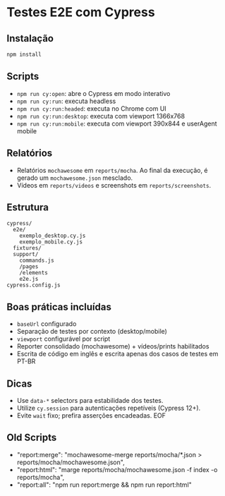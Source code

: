 # Testes E2E com Cypress

## Instalação
```bash
npm install
```

## Scripts
- `npm run cy:open`: abre o Cypress em modo interativo
- `npm run cy:run`: executa headless
- `npm run cy:run:headed`: executa no Chrome com UI
- `npm run cy:run:desktop`: executa com viewport 1366x768
- `npm run cy:run:mobile`: executa com viewport 390x844 e userAgent mobile

## Relatórios
- Relatórios `mochawesome` em `reports/mocha`. Ao final da execução, é gerado um `mochawesome.json` mesclado.
- Vídeos em `reports/videos` e screenshots em `reports/screenshots`.


## Estrutura
```
cypress/
  e2e/
    exemplo_desktop.cy.js
    exemplo_mobile.cy.js
  fixtures/
  support/
    commands.js
    /pages
    /elements
    e2e.js
cypress.config.js
```

## Boas práticas incluídas
- `baseUrl` configurado
- Separação de testes por contexto (desktop/mobile)
- `viewport` configurável por script
- Reporter consolidado (mochawesome) + vídeos/prints habilitados
- Escrita de código em inglês e escrita apenas dos casos de testes em PT-BR

## Dicas
- Use `data-*` selectors para estabilidade dos testes.
- Utilize `cy.session` para autenticações repetíveis (Cypress 12+).
- Evite `wait` fixo; prefira asserções encadeadas.
EOF

## Old Scripts
- "report:merge": "mochawesome-merge reports/mocha/*.json > reports/mocha/mochawesome.json",
- "report:html": "marge reports/mocha/mochawesome.json -f index -o reports/mocha",
- "report:all": "npm run report:merge && npm run report:html"